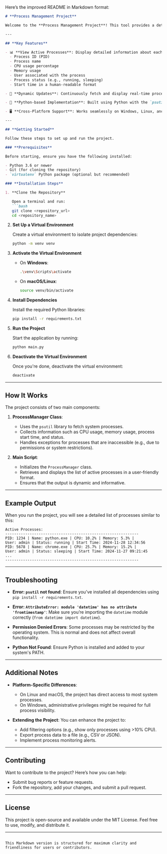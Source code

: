 Here’s the improved README in Markdown format:

```markdown
# **Process Management Project**

Welcome to the **Process Management Project**! This tool provides a detailed overview of the processes running on your system. With this project, you can analyze and monitor active processes, including their CPU usage, memory consumption, start time, and status, in a user-friendly manner.

---

## **Key Features**

- 📊 **View Active Processes**: Display detailed information about each process, including:
  - Process ID (PID)
  - Process name
  - CPU usage percentage
  - Memory usage
  - User associated with the process
  - Process status (e.g., running, sleeping)
  - Start time in a human-readable format

- 🔄 **Dynamic Updates**: Continuously fetch and display real-time process information.

- 🐍 **Python-based Implementation**: Built using Python with the `psutil` library to ensure compatibility across multiple platforms (Windows, macOS, Linux).

- 🖥️ **Cross-Platform Support**: Works seamlessly on Windows, Linux, and macOS systems.

---

## **Getting Started**

Follow these steps to set up and run the project.

### **Prerequisites**

Before starting, ensure you have the following installed:

- Python 3.6 or newer
- Git (for cloning the repository)
- `virtualenv` Python package (optional but recommended)

### **Installation Steps**

1. **Clone the Repository**

   Open a terminal and run:
   ```bash
   git clone <repository_url>
   cd <repository_name>
   ```

2. **Set Up a Virtual Environment**

   Create a virtual environment to isolate project dependencies:
   ```bash
   python -m venv venv
   ```

3. **Activate the Virtual Environment**

   - On **Windows**:
     ```bash
     .\venv\Scripts\activate
     ```
   - On **macOS/Linux**:
     ```bash
     source venv/bin/activate
     ```

4. **Install Dependencies**

   Install the required Python libraries:
   ```bash
   pip install -r requirements.txt
   ```

5. **Run the Project**

   Start the application by running:
   ```bash
   python main.py
   ```

6. **Deactivate the Virtual Environment**

   Once you're done, deactivate the virtual environment:
   ```bash
   deactivate
   ```

---

## **How It Works**

The project consists of two main components:

1. **ProcessManager Class**:
   - Uses the `psutil` library to fetch system processes.
   - Collects information such as CPU usage, memory usage, process start time, and status.
   - Handles exceptions for processes that are inaccessible (e.g., due to permissions or system restrictions).

2. **Main Script**:
   - Initializes the `ProcessManager` class.
   - Retrieves and displays the list of active processes in a user-friendly format.
   - Ensures that the output is dynamic and informative.

---

## **Example Output**

When you run the project, you will see a detailed list of processes similar to this:

```plaintext
Active Processes:
------------------------------------------------------------
PID: 1234 | Name: python.exe | CPU: 10.2% | Memory: 5.3% | 
User: admin | Status: running | Start Time: 2024-11-28 12:34:56
PID: 5678 | Name: chrome.exe | CPU: 25.7% | Memory: 15.2% | 
User: admin | Status: sleeping | Start Time: 2024-11-27 09:21:45
...
------------------------------------------------------------
```

---

## **Troubleshooting**

- **Error: `psutil` not found**:
  Ensure you’ve installed all dependencies using `pip install -r requirements.txt`.
  
- **Error: `AttributeError: module 'datetime' has no attribute 'fromtimestamp'`**:
  Make sure you’re importing the `datetime` module correctly (`from datetime import datetime`).

- **Permission Denied Errors**:
  Some processes may be restricted by the operating system. This is normal and does not affect overall functionality.

- **Python Not Found**:
  Ensure Python is installed and added to your system's PATH.

---

## **Additional Notes**

- **Platform-Specific Differences**: 
  - On Linux and macOS, the project has direct access to most system processes.
  - On Windows, administrative privileges might be required for full process visibility.

- **Extending the Project**:
  You can enhance the project to:
  - Add filtering options (e.g., show only processes using >10% CPU).
  - Export process data to a file (e.g., CSV or JSON).
  - Implement process monitoring alerts.

---

## **Contributing**

Want to contribute to the project? Here’s how you can help:
- Submit bug reports or feature requests.
- Fork the repository, add your changes, and submit a pull request.

---

## **License**

This project is open-source and available under the MIT License. Feel free to use, modify, and distribute it.

---
```

This Markdown version is structured for maximum clarity and friendliness for users or contributors.